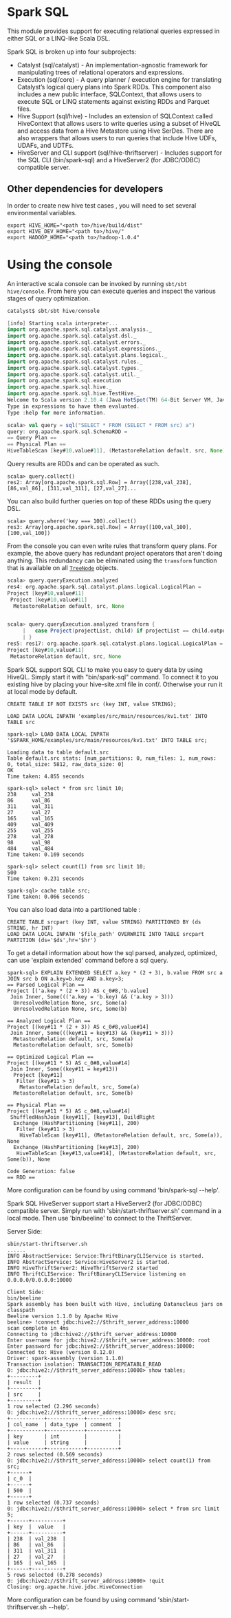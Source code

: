 Spark SQL
=========

This module provides support for executing relational queries expressed in either SQL or a LINQ-like Scala DSL.

Spark SQL is broken up into four subprojects:
 - Catalyst (sql/catalyst) - An implementation-agnostic framework for manipulating trees of relational operators and expressions.
 - Execution (sql/core) - A query planner / execution engine for translating Catalyst’s logical query plans into Spark RDDs.  This component also includes a new public interface, SQLContext, that allows users to execute SQL or LINQ statements against existing RDDs and Parquet files.
 - Hive Support (sql/hive) - Includes an extension of SQLContext called HiveContext that allows users to write queries using a subset of HiveQL and access data from a Hive Metastore using Hive SerDes.  There are also wrappers that allows users to run queries that include Hive UDFs, UDAFs, and UDTFs.
 - HiveServer and CLI support (sql/hive-thriftserver) - Includes support for the SQL CLI (bin/spark-sql) and a HiveServer2 (for JDBC/ODBC) compatible server.


Other dependencies for developers
---------------------------------
In order to create new hive test cases , you will need to set several environmental variables.

```
export HIVE_HOME="<path to>/hive/build/dist"
export HIVE_DEV_HOME="<path to>/hive/"
export HADOOP_HOME="<path to>/hadoop-1.0.4"
```

Using the console
=================
An interactive scala console can be invoked by running `sbt/sbt hive/console`.  From here you can execute queries and inspect the various stages of query optimization.

```scala
catalyst$ sbt/sbt hive/console

[info] Starting scala interpreter...
import org.apache.spark.sql.catalyst.analysis._
import org.apache.spark.sql.catalyst.dsl._
import org.apache.spark.sql.catalyst.errors._
import org.apache.spark.sql.catalyst.expressions._
import org.apache.spark.sql.catalyst.plans.logical._
import org.apache.spark.sql.catalyst.rules._
import org.apache.spark.sql.catalyst.types._
import org.apache.spark.sql.catalyst.util._
import org.apache.spark.sql.execution
import org.apache.spark.sql.hive._
import org.apache.spark.sql.hive.TestHive._
Welcome to Scala version 2.10.4 (Java HotSpot(TM) 64-Bit Server VM, Java 1.7.0_45).
Type in expressions to have them evaluated.
Type :help for more information.

scala> val query = sql("SELECT * FROM (SELECT * FROM src) a")
query: org.apache.spark.sql.SchemaRDD =
== Query Plan ==
== Physical Plan ==
HiveTableScan [key#10,value#11], (MetastoreRelation default, src, None), None
```

Query results are RDDs and can be operated as such.
```
scala> query.collect()
res2: Array[org.apache.spark.sql.Row] = Array([238,val_238], [86,val_86], [311,val_311], [27,val_27]...
```

You can also build further queries on top of these RDDs using the query DSL.
```
scala> query.where('key === 100).collect()
res3: Array[org.apache.spark.sql.Row] = Array([100,val_100], [100,val_100])
```

From the console you can even write rules that transform query plans.  For example, the above query has redundant project operators that aren't doing anything.  This redundancy can be eliminated using the `transform` function that is available on all [`TreeNode`](https://github.com/apache/spark/blob/master/sql/catalyst/src/main/scala/org/apache/spark/sql/catalyst/trees/TreeNode.scala) objects.
```scala
scala> query.queryExecution.analyzed
res4: org.apache.spark.sql.catalyst.plans.logical.LogicalPlan =
Project [key#10,value#11]
 Project [key#10,value#11]
  MetastoreRelation default, src, None


scala> query.queryExecution.analyzed transform {
     |   case Project(projectList, child) if projectList == child.output => child
     | }
res5: res17: org.apache.spark.sql.catalyst.plans.logical.LogicalPlan =
Project [key#10,value#11]
 MetastoreRelation default, src, None
```

Spark SQL support SQL CLI to make you easy to query data by using HiveQL. Simply start it with "bin/spark-sql" command.
To connect it to you existing hive by placing your hive-site.xml file in conf/. Otherwise your run it at local mode by default.

```
CREATE TABLE IF NOT EXISTS src (key INT, value STRING);

LOAD DATA LOCAL INPATH 'examples/src/main/resources/kv1.txt' INTO TABLE src

spark-sql> LOAD DATA LOCAL INPATH '$SPARK_HOME/examples/src/main/resources/kv1.txt' INTO TABLE src;

Loading data to table default.src
Table default.src stats: [num_partitions: 0, num_files: 1, num_rows: 0, total_size: 5812, raw_data_size: 0]
OK
Time taken: 4.855 seconds
```
```
spark-sql> select * from src limit 10;
238     val_238
86      val_86
311     val_311
27      val_27
165     val_165
409     val_409
255     val_255
278     val_278
98      val_98
484     val_484
Time taken: 0.169 seconds
```
```
spark-sql> select count(1) from src limit 10;
500
Time taken: 0.231 seconds
```
```
spark-sql> cache table src;
Time taken: 0.066 seconds
```

You can also load data into a partitioned table :
```
CREATE TABLE srcpart (key INT, value STRING) PARTITIONED BY (ds STRING, hr INT)
LOAD DATA LOCAL INPATH '$file_path' OVERWRITE INTO TABLE srcpart PARTITION (ds='$ds',hr='$hr')
```
To get a detail information about how the sql parsed, analyzed, optimized, can use 'explain extended' command before a sql query.
```
spark-sql> EXPLAIN EXTENDED SELECT a.key * (2 + 3), b.value FROM src a JOIN src b ON a.key=b.key AND a.key>3;
== Parsed Logical Plan ==
Project [('a.key * (2 + 3)) AS c_0#8,'b.value]
 Join Inner, Some((('a.key = 'b.key) && ('a.key > 3)))
  UnresolvedRelation None, src, Some(a)
  UnresolvedRelation None, src, Some(b)

== Analyzed Logical Plan ==
Project [(key#11 * (2 + 3)) AS c_0#8,value#14]
 Join Inner, Some(((key#11 = key#13) && (key#11 > 3)))
  MetastoreRelation default, src, Some(a)
  MetastoreRelation default, src, Some(b)

== Optimized Logical Plan ==
Project [(key#11 * 5) AS c_0#8,value#14]
 Join Inner, Some((key#11 = key#13))
  Project [key#11]
   Filter (key#11 > 3)
    MetastoreRelation default, src, Some(a)
  MetastoreRelation default, src, Some(b)

== Physical Plan ==
Project [(key#11 * 5) AS c_0#8,value#14]
 ShuffledHashJoin [key#11], [key#13], BuildRight
  Exchange (HashPartitioning [key#11], 200)
   Filter (key#11 > 3)
    HiveTableScan [key#11], (MetastoreRelation default, src, Some(a)), None
  Exchange (HashPartitioning [key#13], 200)
   HiveTableScan [key#13,value#14], (MetastoreRelation default, src, Some(b)), None

Code Generation: false
== RDD ==
```
More configuration can be found by using command 'bin/spark-sql --help'.



Spark SQL HiveServer support start a HiveServer2 (for JDBC/ODBC) compatible server.
Simply run with 'sbin/start-thriftserver.sh' command in a local mode. Then use 'bin/beeline' to connect to the ThriftServer.

Server Side:
```
sbin/start-thriftserver.sh
......
INFO AbstractService: Service:ThriftBinaryCLIService is started.
INFO AbstractService: Service:HiveServer2 is started.
INFO HiveThriftServer2: HiveThriftServer2 started
INFO ThriftCLIService: ThriftBinaryCLIService listening on 0.0.0.0/0.0.0.0:10000
```
```
Client Side:
bin/beeline 
Spark assembly has been built with Hive, including Datanucleus jars on classpath
Beeline version 1.1.0 by Apache Hive
beeline> !connect jdbc:hive2://$thrift_server_address:10000
scan complete in 4ms
Connecting to jdbc:hive2://$thrift_server_address:10000
Enter username for jdbc:hive2://$thrift_server_address:10000: root
Enter password for jdbc:hive2://$thrift_server_address:10000: 
Connected to: Hive (version 0.12.0)
Driver: spark-assembly (version 1.1.0)
Transaction isolation: TRANSACTION_REPEATABLE_READ
0: jdbc:hive2://$thrift_server_address:10000> show tables;
+---------+
| result  |
+---------+
| src     |
+---------+
1 row selected (2.296 seconds)
0: jdbc:hive2://$thrift_server_address:10000> desc src;   
+-----------+------------+----------+
| col_name  | data_type  | comment  |
+-----------+------------+----------+
| key       | int        |          |
| value     | string     |          |
+-----------+------------+----------+
2 rows selected (0.569 seconds)
0: jdbc:hive2://$thrift_server_address:10000> select count(1) from src;
+------+
| c_0  |
+------+
| 500  |
+------+
1 row selected (0.737 seconds)
0: jdbc:hive2://$thrift_server_address:10000> select * from src limit 5;
+------+----------+
| key  |  value   |
+------+----------+
| 238  | val_238  |
| 86   | val_86   |
| 311  | val_311  |
| 27   | val_27   |
| 165  | val_165  |
+------+----------+
5 rows selected (0.278 seconds)
0: jdbc:hive2://$thrift_server_address:10000> !quit
Closing: org.apache.hive.jdbc.HiveConnection
```

More configuration can be found by using command 'sbin/start-thriftserver.sh --help'.
